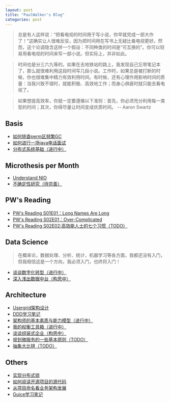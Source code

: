 ```yaml
---
layout: post
title: "PaulWalker's Blog"
categories: post 
---
```


> 总是有人这样说：“把看电视的时间用于写小说，你早就完成一部大作了！”这确实让人很难反驳，因为把时间用在写书上无疑比看电视更好。然而，这个论调隐含这样一个假设：不同种类的时间是“可互换的”。你可以轻易用看电视的时间来写一部小说。但实际上，并非如此。 

> 时间也是分三六九等的。如果在去地铁站的路上，我发现自己忘带笔记本了，那么就很难利用这段时间写几段小说。工作时，如果总是被打断的时候，你也很难集中精力有效利用时间。有时候，还有心理作用影响时间的质量：当我兴致不错时，就能积极、高效地工作；而身心俱疲时就只能去看电视了。 

> 如果想提高效率，你就一定要遵循以下准则：首先，你必须充分利用每一类型的时间；其次，你得尽量让时间变成优质时间。         -- Aaron Swartz             


## Basis
- [如何排查perm区频繁GC](https://github.com/regulusun/regulusun.github.io/issues/15)
- [如何进行一场java电话面试](https://github.com/regulusun/regulusun.github.io/issues/9)
- [分布式系统基础（进行中）](https://github.com/regulusun/regulusun.github.io/issues/59)

## Microthesis per Month
- [Understand NIO](https://github.com/regulusun/regulusun.github.io/issues/7)
- [不确定性研究（待完善）](https://github.com/regulusun/regulusun.github.io/issues/39)

## PW's Reading
- [PW‘s Reading S01E01：Long Names Are Long](https://github.com/regulusun/regulusun.github.io/issues/2)
- [PW's Reading S02E01：Over-Complicated](https://github.com/regulusun/regulusun.github.io/issues/36)
- [PW's Reading S02E02:高效能人士的七个习惯（TODO）](https://github.com/regulusun/regulusun.github.io/issues/57)

## Data Science
> 在概率论，数据处理、分析、统计，机器学习等各方面，我都还没有入门，但我相信这是一个方向，我必须入门，也终将入门！
- [谈谈数字化转型（进行中）](https://github.com/regulusun/regulusun.github.io/issues/51)
- [深入浅出数据中台（构思中）](https://github.com/regulusun/regulusun.github.io/issues/53)

## Architecture  
- [Usergrid架构设计](https://github.com/regulusun/regulusun.github.io/issues/1)
- [DDD学习笔记](https://github.com/regulusun/regulusun.github.io/issues/8)
- [架构师的基本素质与能力模型（进行中）](https://github.com/regulusun/regulusun.github.io/issues/60)
- [我的权衡工具箱（进行中）](https://github.com/regulusun/regulusun.github.io/issues/58)
- [谈谈组装式企业（构思中）](https://github.com/regulusun/regulusun.github.io/issues/62)
- [规划微服务的一些基本原则（TODO）](https://github.com/regulusun/regulusun.github.io/issues/55)
- [抽象大比拼（TODO）](https://github.com/regulusun/regulusun.github.io/issues/63)

## Others
- [实现分布式锁](https://github.com/regulusun/regulusun.github.io/issues/5)
- [如何阅读开源项目的源代码](https://github.com/regulusun/regulusun.github.io/issues/4)
- [从项目命名看业务架构发展](https://github.com/regulusun/regulusun.github.io/issues/3)
- [Guice学习笔记](https://github.com/regulusun/regulusun.github.io/issues/6)
